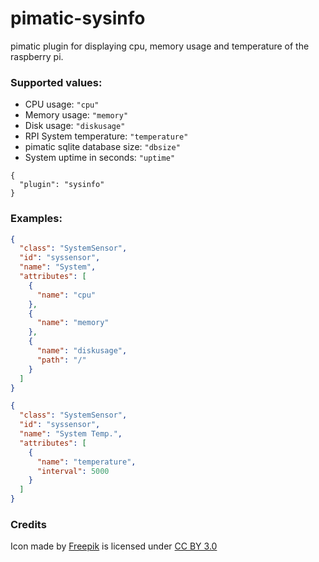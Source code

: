 pimatic-sysinfo
===============

pimatic plugin for displaying cpu, memory usage and temperature of the raspberry pi.

### Supported values:

* CPU usage: `"cpu"`
* Memory usage: `"memory"`
* Disk usage: `"diskusage"`
* RPI System temperature: `"temperature"`
* pimatic sqlite database size: `"dbsize"`
* System uptime in seconds: `"uptime"`

```
{ 
  "plugin": "sysinfo"
}
```

### Examples:

```json
{
  "class": "SystemSensor",
  "id": "syssensor",
  "name": "System",
  "attributes": [
    {
      "name": "cpu"
    },
    {
      "name": "memory"
    },
    {
      "name": "diskusage",
      "path": "/"
    }
  ]
}
```


```json
{
  "class": "SystemSensor",
  "id": "syssensor",
  "name": "System Temp.",
  "attributes": [
    {
      "name": "temperature",
      "interval": 5000
    }
  ]
}
```

### Credits

<div>Icon made by <a href="http://www.freepik.com" title="Freepik">Freepik</a> is licensed under <a href="http://creativecommons.org/licenses/by/3.0/" title="Creative Commons BY 3.0">CC BY 3.0</a></div>
